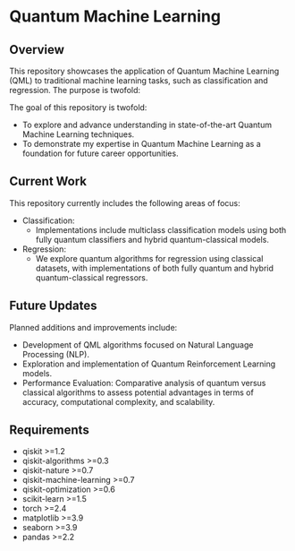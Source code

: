 # Quantum Machine Learning


##  Overview
This repository showcases the application of Quantum Machine Learning (QML) to traditional machine learning tasks, such as classification and regression. The purpose is twofold:

The goal of this repository is twofold:
- To explore and advance understanding in state-of-the-art Quantum Machine Learning techniques.
- To demonstrate my expertise in Quantum Machine Learning as a foundation for future career opportunities.

## Current Work


This repository currently includes the following areas of focus:

- Classification:
    - Implementations include multiclass classification models using both fully quantum classifiers and hybrid quantum-classical models.
- Regression:
    - We explore quantum algorithms for regression using classical datasets, with implementations of both fully quantum and hybrid quantum-classical regressors.


## Future Updates 

Planned additions and improvements include:

- Development of QML algorithms focused on Natural Language Processing (NLP).
- Exploration and implementation of Quantum Reinforcement Learning models.
- Performance Evaluation: Comparative analysis of quantum versus classical algorithms to assess potential advantages in terms of accuracy, computational complexity, and scalability.


## Requirements

- qiskit    >=1.2 
- qiskit-algorithms    >=0.3
- qiskit-nature    >=0.7
- qiskit-machine-learning    >=0.7
- qiskit-optimization    >=0.6
- scikit-learn >=1.5
- torch     >=2.4
- matplotlib    >=3.9
- seaborn   >=3.9
- pandas >=2.2
